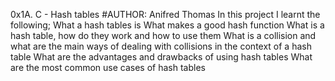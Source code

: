 0x1A. C - Hash tables
#AUTHOR: Anifred Thomas
In this project I learnt the following;
What a hash tables is
What makes a good hash function
What is a hash table, how do they work and how to use them
What is a collision and what are the main ways of
dealing with collisions in the context of a hash table
What are the advantages and drawbacks of using hash tables
What are the most common use cases of hash tables
